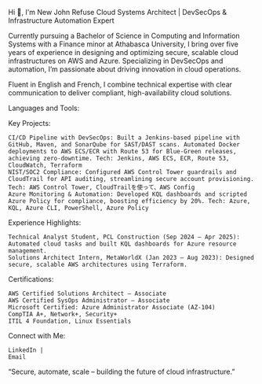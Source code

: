 Hi 👋, I'm New John Refuse
Cloud Systems Architect | DevSecOps & Infrastructure Automation Expert


Currently pursuing a Bachelor of Science in Computing and Information Systems with a Finance minor at Athabasca University, I bring over five years of experience in designing and optimizing secure, scalable cloud infrastructures on AWS and Azure. Specializing in DevSecOps and automation, I’m passionate about driving innovation in cloud operations.


Fluent in English and French, I combine technical expertise with clear communication to deliver compliant, high-availability cloud solutions.


Languages and Tools:

    
        
    
    
        
    
    
        
    
    
        
    
    
        
    
    
        
    
    
        
    
    
        
    
    
        
    
    
        
    
    
        
    


Key Projects:

    CI/CD Pipeline with DevSecOps: Built a Jenkins-based pipeline with GitHub, Maven, and SonarQube for SAST/DAST scans. Automated Docker deployments to AWS ECS/ECR with Route 53 for Blue-Green releases, achieving zero-downtime. Tech: Jenkins, AWS ECS, ECR, Route 53, CloudWatch, Terraform
    NIST/SOC2 Compliance: Configured AWS Control Tower guardrails and CloudTrail for API auditing, streamlining secure account provisioning. Tech: AWS Control Tower, CloudTrailを使って、AWS Config
    Azure Monitoring & Automation: Developed KQL dashboards and scripted Azure Policy for compliance, boosting efficiency by 20%. Tech: Azure, KQL, Azure CLI, PowerShell, Azure Policy


Experience Highlights:

    Technical Analyst Student, PCL Construction (Sep 2024 – Apr 2025): Automated cloud tasks and built KQL dashboards for Azure resource management.
    Solutions Architect Intern, MetaWorldX (Jan 2023 – Aug 2023): Designed secure, scalable AWS architectures using Terraform.


Certifications:

    AWS Certified Solutions Architect – Associate
    AWS Certified SysOps Administrator – Associate
    Microsoft Certified: Azure Administrator Associate (AZ-104)
    CompTIA A+, Network+, Security+
    ITIL 4 Foundation, Linux Essentials


Connect with Me:

    LinkedIn | 
    Email


“Secure, automate, scale – building the future of cloud infrastructure.”
